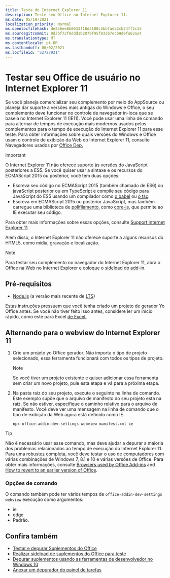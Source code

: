 ```yaml
---
title: Teste do Internet Explorer 11
description: Teste seu Office no Internet Explorer 11.
ms.date: 05/19/2021
localization_priority: Normal
ms.openlocfilehash: de256ee8b0633f18d3188c5bbfae52cb24ff2c35
ms.sourcegitcommit: 0d3bf72f8ddd1b287bf95f832b7ecb9d9fa62a24
ms.translationtype: MT
ms.contentlocale: pt-BR
ms.lasthandoff: 06/02/2021
ms.locfileid: "52727931"
---
```

# <a name="test-your-office-add-in-on-internet-explorer-11"></a>Testar seu Office de usuário no Internet Explorer 11

Se você planeja comercializar seu complemento por meio do AppSource ou planeja dar suporte a versões mais antigas do Windows e Office, o seu complemento deve funcionar no controle de navegador in-loca que se baseia no Internet Explorer 11 (IE11). Você pode usar uma linha de comando para alternar de tempos de execução mais modernos usados pelos complementos para o tempo de execução do Internet Explorer 11 para esse teste. Para obter informações sobre quais versões do Windows e Office usam o controle de exibição da Web do Internet Explorer 11, consulte Navegadores usados por [Office Dep.](../concepts/browsers-used-by-office-web-add-ins.md)

> [!IMPORTANT]
> O Internet Explorer 11 não oferece suporte às versões do JavaScript posteriores a ES5. Se você quiser usar a sintaxe e os recursos do ECMAScript 2015 ou posterior, você tem duas opções:
>
> - Escreva seu código no ECMAScript 2015 (também chamado de ES6) ou javaScript posterior ou em TypeScript e compile seu código para JavaScript do ES5 usando um compilador como [o babel](https://babeljs.io/) ou [o tsc](https://www.typescriptlang.org/index.html).
> - Escreva em ECMAScript 2015 ou posterior JavaScript, mas também carregue uma biblioteca de [polifilamento,](https://en.wikipedia.org/wiki/Polyfill_(programming)) como [core-js,](https://github.com/zloirock/core-js) que permite ao IE executar seu código.
>
> Para obter mais informações sobre essas opções, consulte [Support Internet Explorer 11](../develop/support-ie-11.md).
>
> Além disso, o Internet Explorer 11 não oferece suporte a alguns recursos do HTML5, como mídia, gravação e localização.

> [!NOTE]
> Para testar seu complemento no navegador do Internet Explorer 11, abra o Office na Web no Internet Explorer e coloque o [sideload do add-in](create-a-network-shared-folder-catalog-for-task-pane-and-content-add-ins.md).

## <a name="prerequisites"></a>Pré-requisitos

- [Node.js](https://nodejs.org/) (a versão mais recente de [LTS](https://nodejs.org/about/releases))

Estas instruções pressuem que você tenha criado um projeto de gerador Yo Office antes. Se você não tiver feito isso antes, considere ler um início rápido, como este para Excel [de Excel.](../quickstarts/excel-quickstart-jquery.md)

## <a name="switching-to-the-internet-explorer-11-webview"></a>Alternando para o webview do Internet Explorer 11

1. Crie um projeto yo Office gerador. Não importa o tipo de projeto selecionado, essa ferramenta funcionará com todos os tipos de projeto.

    > [!NOTE]
    > Se você tiver um projeto existente e quiser adicionar essa ferramenta sem criar um novo projeto, pule esta etapa e vá para a próxima etapa. 

1. Na pasta raiz do seu projeto, execute o seguinte na linha de comando. Este exemplo supõe que o arquivo de manifesto do seu projeto está na raiz. Se não estiver, especifique o caminho relativo para o arquivo de manifesto. Você deve ver uma mensagem na linha de comando que o tipo de exibição da Web agora está definido como IE.

    ```command&nbsp;line
    npx office-addin-dev-settings webview manifest.xml ie
    ```

> [!TIP]
> Não é necessário usar esse comando, mas deve ajudar a depurar a maioria dos problemas relacionados ao tempo de execução do Internet Explorer 11. Para uma robustez completa, você deve testar o uso de computadores com várias combinações de Windows 7, 8.1 e 10 e várias versões de Office. Para obter mais informações, consulte [Browsers used by Office Add-ins](../concepts/browsers-used-by-office-web-add-ins.md) and [How to revert to an earlier version of Office](https://support.microsoft.com/topic/how-to-revert-to-an-earlier-version-of-office-2bd5c457-a917-d57e-35a1-f709e3dda841).

### <a name="command-options"></a>Opções de comando

O comando também pode ter vários tempos de `office-addin-dev-settings webview` execução como argumentos:

- ie
- edge
- Padrão.

## <a name="see-also"></a>Confira também

* [Testar e depurar Suplementos do Office](test-debug-office-add-ins.md)
* [Realizar sideload de suplementos do Office para teste](create-a-network-shared-folder-catalog-for-task-pane-and-content-add-ins.md)
* [Depurar suplementos usando as ferramentas de desenvolvedor no Windows 10](debug-add-ins-using-f12-developer-tools-on-windows-10.md)
* [Anexar um depurador do painel de tarefas](attach-debugger-from-task-pane.md)
